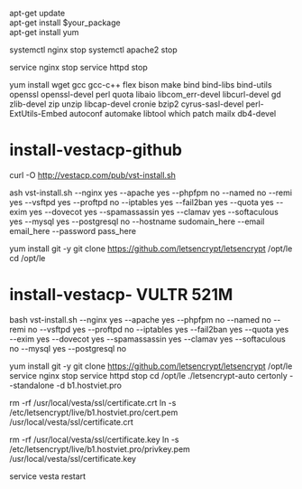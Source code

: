 
apt-get update  
apt-get install $your_package  
apt-get install yum  

systemctl nginx stop
systemctl apache2 stop

service nginx stop
service httpd stop


yum install wget gcc gcc-c++ flex bison make bind bind-libs bind-utils openssl openssl-devel perl quota libaio libcom_err-devel libcurl-devel gd zlib-devel zip unzip libcap-devel cronie bzip2 cyrus-sasl-devel perl-ExtUtils-Embed autoconf automake libtool which patch mailx db4-devel  

# install-vestacp-github
curl -O http://vestacp.com/pub/vst-install.sh

ash vst-install.sh --nginx yes --apache yes --phpfpm no --named no --remi yes --vsftpd yes --proftpd no --iptables yes --fail2ban yes --quota yes --exim yes --dovecot yes --spamassassin yes --clamav yes --softaculous yes --mysql yes --postgresql no --hostname sudomain_here --email email_here --password pass_here


yum install git -y
git clone https://github.com/letsencrypt/letsencrypt /opt/le
cd /opt/le



# install-vestacp- VULTR 521M
bash vst-install.sh --nginx yes --apache yes --phpfpm no --named no --remi no --vsftpd yes --proftpd no --iptables yes --fail2ban yes --quota yes --exim yes --dovecot yes --spamassassin yes --clamav yes --softaculous no --mysql yes --postgresql no

yum install git -y
git clone https://github.com/letsencrypt/letsencrypt /opt/le 
service nginx stop 
service httpd stop 
cd /opt/le 
./letsencrypt-auto certonly --standalone -d b1.hostviet.pro 

rm -rf /usr/local/vesta/ssl/certificate.crt 
ln -s  /etc/letsencrypt/live/b1.hostviet.pro/cert.pem /usr/local/vesta/ssl/certificate.crt 

rm -rf /usr/local/vesta/ssl/certificate.key 
ln -s  /etc/letsencrypt/live/b1.hostviet.pro/privkey.pem /usr/local/vesta/ssl/certificate.key 

service vesta restart 

